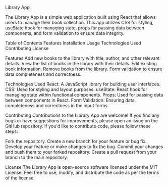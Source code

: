 Library App

The Library App is a simple web application built using React that allows users to manage their book collection. This app utilizes CSS for styling, useState hook for managing state, props for passing data between components, and form validation to ensure data integrity.

Table of Contents
Features
Installation
Usage
Technologies Used
Contributing
License


Features
Add new books to the library with title, author, and other relevant details.
View the list of books in the library with their details.
Edit existing book information.
Remove books from the library.
Form validation to ensure data completeness and correctness.


Technologies Used
React: A JavaScript library for building user interfaces.
CSS: Used for styling and layout purposes.
useState: React hook for managing state within functional components.
Props: Used for passing data between components in React.
Form Validation: Ensuring data completeness and correctness in the input forms.


Contributing
Contributions to the Library App are welcome! If you find any bugs or have suggestions for improvements, please open an issue on the GitHub repository. If you'd like to contribute code, please follow these steps:

Fork the repository.
Create a new branch for your feature or bug fix.
Develop your feature or make changes to fix the bug.
Commit your changes and push them to your forked repository.
Create a pull request from your branch to the main repository.


License
The Library App is open-source software licensed under the MIT License. Feel free to use, modify, and distribute the code as per the terms of the license.
